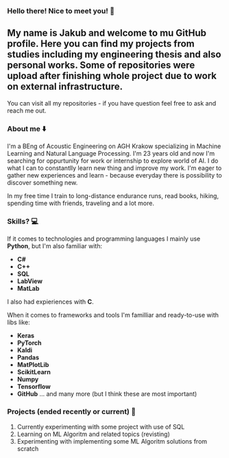 ### Hello there! Nice to meet you! 👋

## My name is Jakub and welcome to mu GitHub profile. Here you can find my projects from studies including my engineering thesis and also personal works. Some of repositories were upload after finishing whole project due to work on external infrastructure.

You can visit all my repositories - if you have question feel free to ask and reach me out. 

### About me ⬇️

I'm a BEng of Acoustic Engineering on AGH Krakow specializing in Machine Learning and Natural Language Processing. I'm 23 years old and now I'm searching for oppurtunity for work or internship to explore world of AI. I do what I can to constantlly learn new thing and improve my work. I'm eager to gather new experiences and learn - because everyday there is possibility to discover something new.

In my free time I train to long-distance endurance runs, read books, hiking, spending time with friends, traveling and a lot more.

### Skills? 💻

If it comes to technologies and programming languages I mainly use **Python**, but I'm also familiar with:
- **C#**
- **C++**
- **SQL**
- **LabView**
- **MatLab**

I also had expieriences with **C**.

When it comes to frameworks and tools I'm familliar and ready-to-use with libs like:
- **Keras**
- **PyTorch**
- **Kaldi**
- **Pandas**
- **MatPlotLib**
- **ScikitLearn**
- **Numpy**
- **Tensorflow**
- **GitHub**
... and many more (but I think these are most important)

### Projects (ended recently or current) 📶
1. Currently experimenting with some project with use of SQL
2. Learning on ML Algoritm and related topics (revisting)
3. Experimenting with implementing some ML Algoritm solutions from scratch
